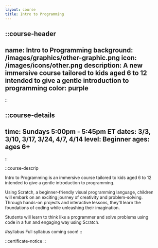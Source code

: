 ```yaml
---
layout: course
title: Intro to Programming
---
```


::course-header
---
name: Intro to Programming
background: /images/graphics/other-graphic.png
icon: /images/icons/other.png
description: A new immersive course tailored to kids aged 6 to 12 intended to give a gentle introduction to programming
color: purple
---
::

::course-details
---
time: Sundays 5:00pm - 5:45pm ET
dates: 3/3, 3/10, 3/17, 3/24, 4/7, 4/14
level: Beginner
ages: ages 6+
---
::

::course-descrip

Intro to Programming is an immersive course tailored to kids aged 6 to 12 intended to give a gentle introduction to programming.

Using Scratch, a beginner-friendly visual programming language, children will embark on an exciting journey of creativity and problem-solving. Through hands-on projects and interactive lessons, they'll learn the foundations of coding while unleashing their imagination.

Students will learn to think like a programmer and solve problems using code in a fun and engaging way using Scratch.

#syllabus
Full syllabus coming soon!
::

::certificate-notice
::